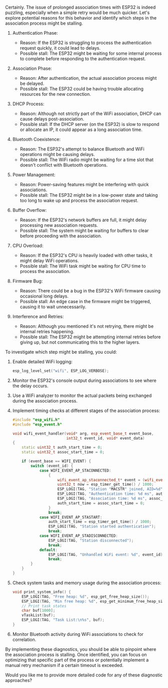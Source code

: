  Certainly. The issue of prolonged association times with ESP32 is indeed puzzling, especially when a simple retry would be much quicker. Let's explore potential reasons for this behavior and identify which steps in the association process might be stalling.

1. Authentication Phase:
   - Reason: If the ESP32 is struggling to process the authentication request quickly, it could lead to delays.
   - Possible stall: The ESP32 might be waiting for some internal process to complete before responding to the authentication request.

2. Association Phase:
   - Reason: After authentication, the actual association process might be delayed.
   - Possible stall: The ESP32 could be having trouble allocating resources for the new connection.

3. DHCP Process:
   - Reason: Although not strictly part of the WiFi association, DHCP can cause delays post-association.
   - Possible stall: If the DHCP server (on the ESP32) is slow to respond or allocate an IP, it could appear as a long association time.

4. Bluetooth Coexistence:
   - Reason: The ESP32's attempt to balance Bluetooth and WiFi operations might be causing delays.
   - Possible stall: The WiFi radio might be waiting for a time slot that doesn't conflict with Bluetooth operations.

5. Power Management:
   - Reason: Power-saving features might be interfering with quick associations.
   - Possible stall: The ESP32 might be in a low-power state and taking too long to wake up and process the association request.

6. Buffer Overflow:
   - Reason: If the ESP32's network buffers are full, it might delay processing new association requests.
   - Possible stall: The system might be waiting for buffers to clear before proceeding with the association.

7. CPU Overload:
   - Reason: If the ESP32's CPU is heavily loaded with other tasks, it might delay WiFi operations.
   - Possible stall: The WiFi task might be waiting for CPU time to process the association.

8. Firmware Bug:
   - Reason: There could be a bug in the ESP32's WiFi firmware causing occasional long delays.
   - Possible stall: An edge case in the firmware might be triggered, causing it to wait unnecessarily.

9. Interference and Retries:
   - Reason: Although you mentioned it's not retrying, there might be internal retries happening.
   - Possible stall: The ESP32 might be attempting internal retries before giving up, but not communicating this to the higher layers.

To investigate which step might be stalling, you could:

1. Enable detailed WiFi logging:
   ```cpp
   esp_log_level_set("wifi", ESP_LOG_VERBOSE);
   ```

2. Monitor the ESP32's console output during associations to see where the delay occurs.

3. Use a WiFi analyzer to monitor the actual packets being exchanged during the association process.

4. Implement timing checks at different stages of the association process:

   ```cpp
   #include "esp_wifi.h"
   #include "esp_event.h"

   void wifi_event_handler(void* arg, esp_event_base_t event_base,
                           int32_t event_id, void* event_data)
   {
       static uint32_t auth_start_time = 0;
       static uint32_t assoc_start_time = 0;

       if (event_base == WIFI_EVENT) {
           switch (event_id) {
               case WIFI_EVENT_AP_STACONNECTED:
                   {
                       wifi_event_ap_staconnected_t* event = (wifi_event_ap_staconnected_t*) event_data;
                       uint32_t now = esp_timer_get_time() / 1000;
                       ESP_LOGI(TAG, "Station "MACSTR" joined, AID=%d", MAC2STR(event->mac), event->aid);
                       ESP_LOGI(TAG, "Authentication time: %d ms", auth_start_time ? now - auth_start_time : 0);
                       ESP_LOGI(TAG, "Association time: %d ms", assoc_start_time ? now - assoc_start_time : 0);
                       auth_start_time = assoc_start_time = 0;
                   }
                   break;
               case WIFI_EVENT_AP_STASTART:
                   auth_start_time = esp_timer_get_time() / 1000;
                   ESP_LOGI(TAG, "Station started authentication");
                   break;
               case WIFI_EVENT_AP_STADISCONNECTED:
                   ESP_LOGI(TAG, "Station disconnected");
                   break;
               default:
                   ESP_LOGI(TAG, "Unhandled WiFi event: %d", event_id);
                   break;
           }
       }
   }
   ```

5. Check system tasks and memory usage during the association process:

   ```cpp
   void print_system_info() {
       ESP_LOGI(TAG, "Free heap: %d", esp_get_free_heap_size());
       ESP_LOGI(TAG, "Min free heap: %d", esp_get_minimum_free_heap_size());
       // Print task states
       char buf[1000];
       vTaskList(buf);
       ESP_LOGI(TAG, "Task List:\n%s", buf);
   }
   ```

6. Monitor Bluetooth activity during WiFi associations to check for correlation.

By implementing these diagnostics, you should be able to pinpoint where the association process is stalling. Once identified, you can focus on optimizing that specific part of the process or potentially implement a manual retry mechanism if a certain timeout is exceeded.

Would you like me to provide more detailed code for any of these diagnostic approaches?
